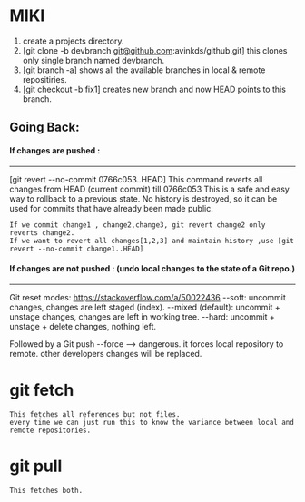 # MIKI

1. create a projects directory.
2. [git clone -b devbranch git@github.com:avinkds/github.git]
	this clones only single branch named devbranch.
3. [git branch -a] shows all the available branches in local & remote repositiries.
4. [git checkout -b fix1] creates new branch and now HEAD points to this branch.


## **Going Back**:

#### If changes are pushed :
-------------------------
[git revert --no-commit 0766c053..HEAD]
		This command reverts all changes from HEAD (current commit) till 0766c053
		This is a safe and easy way to rollback to a previous state. No history is destroyed, so it can be used for commits that have already been made public.
	
	If we commit change1 , change2,change3, git revert change2 only reverts change2.
	If we want to revert all changes[1,2,3] and maintain history ,use [git revert --no-commit change1..HEAD]
	
#### If changes are not pushed :	(undo local changes to the state of a Git repo.)
-------------------------
Git reset modes: https://stackoverflow.com/a/50022436
--soft: uncommit changes, changes are left staged (index).
--mixed (default): uncommit + unstage changes, changes are left in working tree.
--hard: uncommit + unstage + delete changes, nothing left.


Followed by a Git push --force --> dangerous. it forces local repository to remote. other developers changes will be replaced.


# git fetch
	This fetches all references but not files.
	every time we can just run this to know the variance between local and remote repositories.
# git pull
	This fetches both.
